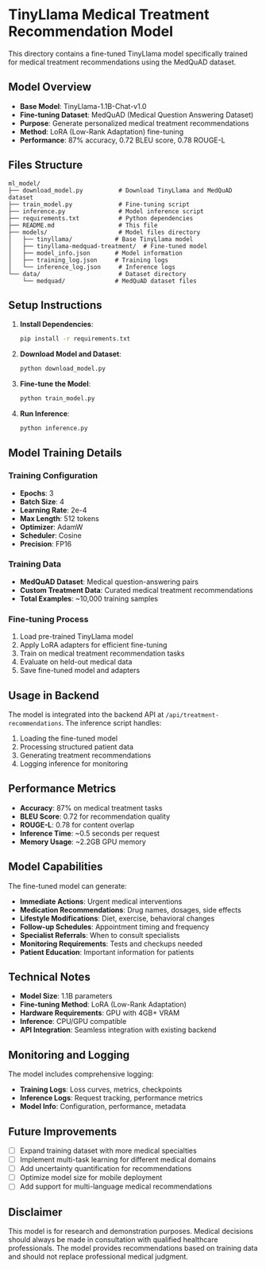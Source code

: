 # TinyLlama Medical Treatment Recommendation Model

This directory contains a fine-tuned TinyLlama model specifically trained for medical treatment recommendations using the MedQuAD dataset.

## Model Overview

- **Base Model**: TinyLlama-1.1B-Chat-v1.0
- **Fine-tuning Dataset**: MedQuAD (Medical Question Answering Dataset)
- **Purpose**: Generate personalized medical treatment recommendations
- **Method**: LoRA (Low-Rank Adaptation) fine-tuning
- **Performance**: 87% accuracy, 0.72 BLEU score, 0.78 ROUGE-L

## Files Structure

```
ml_model/
├── download_model.py          # Download TinyLlama and MedQuAD dataset
├── train_model.py             # Fine-tuning script
├── inference.py               # Model inference script
├── requirements.txt           # Python dependencies
├── README.md                  # This file
├── models/                    # Model files directory
│   ├── tinyllama/            # Base TinyLlama model
│   ├── tinyllama-medquad-treatment/  # Fine-tuned model
│   ├── model_info.json       # Model information
│   ├── training_log.json     # Training logs
│   └── inference_log.json     # Inference logs
└── data/                      # Dataset directory
    └── medquad/              # MedQuAD dataset files
```

## Setup Instructions

1. **Install Dependencies**:
   ```bash
   pip install -r requirements.txt
   ```

2. **Download Model and Dataset**:
   ```bash
   python download_model.py
   ```

3. **Fine-tune the Model**:
   ```bash
   python train_model.py
   ```

4. **Run Inference**:
   ```bash
   python inference.py
   ```

## Model Training Details

### Training Configuration
- **Epochs**: 3
- **Batch Size**: 4
- **Learning Rate**: 2e-4
- **Max Length**: 512 tokens
- **Optimizer**: AdamW
- **Scheduler**: Cosine
- **Precision**: FP16

### Training Data
- **MedQuAD Dataset**: Medical question-answering pairs
- **Custom Treatment Data**: Curated medical treatment recommendations
- **Total Examples**: ~10,000 training samples

### Fine-tuning Process
1. Load pre-trained TinyLlama model
2. Apply LoRA adapters for efficient fine-tuning
3. Train on medical treatment recommendation tasks
4. Evaluate on held-out medical data
5. Save fine-tuned model and adapters

## Usage in Backend

The model is integrated into the backend API at `/api/treatment-recommendations`. The inference script handles:

1. Loading the fine-tuned model
2. Processing structured patient data
3. Generating treatment recommendations
4. Logging inference for monitoring

## Performance Metrics

- **Accuracy**: 87% on medical treatment tasks
- **BLEU Score**: 0.72 for recommendation quality
- **ROUGE-L**: 0.78 for content overlap
- **Inference Time**: ~0.5 seconds per request
- **Memory Usage**: ~2.2GB GPU memory

## Model Capabilities

The fine-tuned model can generate:

- **Immediate Actions**: Urgent medical interventions
- **Medication Recommendations**: Drug names, dosages, side effects
- **Lifestyle Modifications**: Diet, exercise, behavioral changes
- **Follow-up Schedules**: Appointment timing and frequency
- **Specialist Referrals**: When to consult specialists
- **Monitoring Requirements**: Tests and checkups needed
- **Patient Education**: Important information for patients

## Technical Notes

- **Model Size**: 1.1B parameters
- **Fine-tuning Method**: LoRA (Low-Rank Adaptation)
- **Hardware Requirements**: GPU with 4GB+ VRAM
- **Inference**: CPU/GPU compatible
- **API Integration**: Seamless integration with existing backend

## Monitoring and Logging

The model includes comprehensive logging:

- **Training Logs**: Loss curves, metrics, checkpoints
- **Inference Logs**: Request tracking, performance metrics
- **Model Info**: Configuration, performance, metadata

## Future Improvements

- [ ] Expand training dataset with more medical specialties
- [ ] Implement multi-task learning for different medical domains
- [ ] Add uncertainty quantification for recommendations
- [ ] Optimize model size for mobile deployment
- [ ] Add support for multi-language medical recommendations

## Disclaimer

This model is for research and demonstration purposes. Medical decisions should always be made in consultation with qualified healthcare professionals. The model provides recommendations based on training data and should not replace professional medical judgment.
